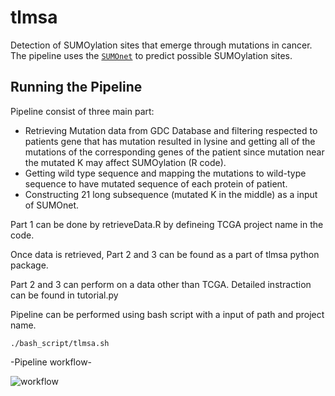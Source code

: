 # tlmsa
Detection of SUMOylation sites that emerge through mutations in cancer. The pipeline uses the [`SUMOnet`](https://github.com/berkedilekoglu/SUMOnet) to predict possible SUMOylation sites.

## Running the Pipeline
Pipeline consist of three main part:

- Retrieving Mutation data from GDC Database and filtering respected to patients gene that has mutation resulted in lysine and getting all of the mutations of the corresponding genes of the patient since mutation near the mutated K may affect SUMOylation (R code).
- Getting wild type sequence and mapping the mutations to wild-type sequence to have mutated sequence of each protein of patient.
- Constructing 21 long subsequence (mutated K in the middle) as a input of SUMOnet.

Part 1 can be done by retrieveData.R by defineing TCGA project name in the code. 

Once data is retrieved, Part 2 and 3 can be found as a part of tlmsa python package. 

Part 2 and 3 can perform on a data other than TCGA. Detailed instraction can be found in tutorial.py 

Pipeline can be performed using bash script with a input of path and project name.

```shell
./bash_script/tlmsa.sh
```

-Pipeline workflow-


 ![workflow](https://user-images.githubusercontent.com/72014272/216789003-93ad3991-2f1f-44da-a028-f084efab50bc.jpg)



